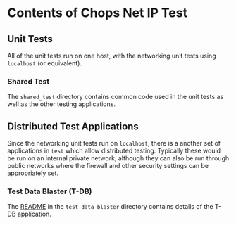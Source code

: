# Contents of Chops Net IP Test

## Unit Tests

All of the unit tests run on one host, with the networking unit tests using `localhost` (or equivalent).

### Shared Test

The `shared_test` directory contains common code used in the unit tests as well as the other testing applications. 

## Distributed Test Applications

Since the networking unit tests run on `localhost`, there is a another set of applications in `test` which allow distributed testing. Typically these would be run on an internal private network, although they can also be run through public networks where the firewall and other security settings can be appropriately set.

### Test Data Blaster (T-DB)

The [README](test_data_blaster/README.md) in the `test_data_blaster` directory contains details of the T-DB application.

